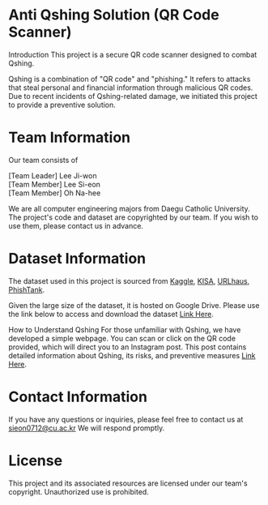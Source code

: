 # Anti Qshing Solution (QR Code Scanner)
Introduction
This project is a secure QR code scanner designed to combat Qshing.

Qshing is a combination of "QR code" and "phishing." It refers to attacks that steal personal and financial information through malicious QR codes. Due to recent incidents of Qshing-related damage, we initiated this project to provide a preventive solution.

# Team Information
Our team consists of

[Team Leader] Lee Ji-won   
[Team Member] Lee Si-eon    
[Team Member] Oh Na-hee   

We are all computer engineering majors from Daegu Catholic University.   
The project's code and dataset are copyrighted by our team. If you wish to use them, please contact us in advance.

# Dataset Information
The dataset used in this project is sourced from [Kaggle](https://www.kaggle.com/datasets/sid321axn/malicious-urls-dataset), [KISA](https://www.bigdata-map.kr/search/88588963), [URLhaus](https://urlhaus.abuse.ch/api/#payloads), [PhishTank](https://www.phishtank.com/).   

Given the large size of the dataset, it is hosted on Google Drive. Please use the link below to access and download the dataset [Link Here](https://drive.google.com/file/d/1S_ve2J9yc9zbbz_mVmB-cVNPV5mkk-bL/view?usp=drive_link).

How to Understand Qshing
For those unfamiliar with Qshing, we have developed a simple webpage. You can scan or click on the QR code provided, which will direct you to an Instagram post. This post contains detailed information about Qshing, its risks, and preventive measures [Link Here](https://antiqshingsolution.netlify.app/).

# Contact Information
If you have any questions or inquiries, please feel free to contact us at [sieon0712@cu.ac.kr](sieon0712@cu.ac.kr)
We will respond promptly.

# License
This project and its associated resources are licensed under our team's copyright. Unauthorized use is prohibited.
